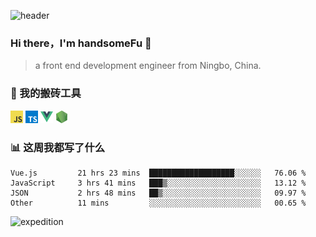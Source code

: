 ![header](https://raw.githubusercontent.com/fzq1998/fzq1998/master/header.png)

### Hi there，I'm handsomeFu 👋

> a front end development engineer from Ningbo, China.

### 🔧 我的搬砖工具
<code><img height="20" src="https://raw.githubusercontent.com/github/explore/80688e429a7d4ef2fca1e82350fe8e3517d3494d/topics/javascript/javascript.png" alt="javascript"></code>
<code><img height="20" src="https://raw.githubusercontent.com/github/explore/80688e429a7d4ef2fca1e82350fe8e3517d3494d/topics/typescript/typescript.png" alt="typescript"></code>
<code><img height="20" src="https://raw.githubusercontent.com/github/explore/80688e429a7d4ef2fca1e82350fe8e3517d3494d/topics/vue/vue.png" alt="vue"></code>
<code><img height="20" src="https://raw.githubusercontent.com/github/explore/80688e429a7d4ef2fca1e82350fe8e3517d3494d/topics/nodejs/nodejs.png" alt="nodejs"></code>



### 📊 这周我都写了什么
<!--START_SECTION:waka-->

```text
Vue.js         21 hrs 23 mins  ███████████████████░░░░░░   76.06 %
JavaScript     3 hrs 41 mins   ███▒░░░░░░░░░░░░░░░░░░░░░   13.12 %
JSON           2 hrs 48 mins   ██▒░░░░░░░░░░░░░░░░░░░░░░   09.97 %
Other          11 mins         ░░░░░░░░░░░░░░░░░░░░░░░░░   00.65 %
```

<!--END_SECTION:waka-->


![expedition](https://raw.githubusercontent.com/fzq1998/fzq1998/master/expedition.gif)

